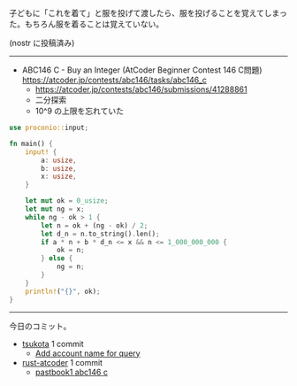 子どもに「これを着て」と服を投げて渡したら、服を投げることを覚えてしまった。もちろん服を着ることは覚えていない。

(nostr に投稿済み)

---

- ABC146 C - Buy an Integer (AtCoder Beginner Contest 146 C問題)
  <https://atcoder.jp/contests/abc146/tasks/abc146_c>
  - <https://atcoder.jp/contests/abc146/submissions/41288861>
  - 二分探索
  - 10^9 の上限を忘れていた

```rust
use proconio::input;

fn main() {
    input! {
        a: usize,
        b: usize,
        x: usize,
    }

    let mut ok = 0_usize;
    let mut ng = x;
    while ng - ok > 1 {
        let n = ok + (ng - ok) / 2;
        let d_n = n.to_string().len();
        if a * n + b * d_n <= x && n <= 1_000_000_000 {
            ok = n;
        } else {
            ng = n;
        }
    }
    println!("{}", ok);
}
```

---

今日のコミット。

- [tsukota](https://github.com/bouzuya/tsukota) 1 commit
  - [Add account name for query](https://github.com/bouzuya/tsukota/commit/5bf7f9cd2fafe6b61d4831667c908f6b5fff2abc)
- [rust-atcoder](https://github.com/bouzuya/rust-atcoder) 1 commit
  - [pastbook1 abc146 c](https://github.com/bouzuya/rust-atcoder/commit/c66bc72845bf2255c802d7ec0e337ac92afe22b1)
